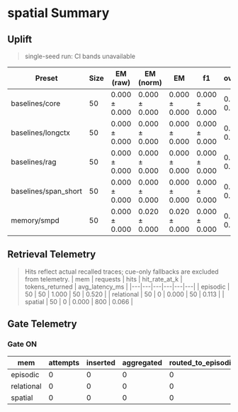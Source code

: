 # spatial Summary

## Uplift
> single-seed run: CI bands unavailable

| Preset | Size | EM (raw) | EM (norm) | EM | f1 | overlong | format_violation | generated_tokens | input_tokens | latency_ms_mean | refusal_rate | rss_mb | steps_to_goal | store_size | suboptimality_ratio | success_rate | time_ms_per_100 | total_tokens |
|---|---|---|---|---|---|---|---|---|---|---|---|---|---|---|---|---|---|---|
| baselines/core | 50 | 0.000 ± 0.000 | 0.000 ± 0.000 | 0.000 ± 0.000 | 0.000 ± 0.000 | 0.000 ± 0.000 | 0.000 ± 0.000 | – | – | – | 0.000 ± 0.000 | – | – | 5.000 ± 0.000 | – | – | – | – |
| baselines/longctx | 50 | 0.000 ± 0.000 | 0.000 ± 0.000 | 0.000 ± 0.000 | 0.000 ± 0.000 | 0.000 ± 0.000 | 0.000 ± 0.000 | – | – | – | 0.000 ± 0.000 | – | – | 5.000 ± 0.000 | – | – | – | – |
| baselines/rag | 50 | 0.000 ± 0.000 | 0.000 ± 0.000 | 0.000 ± 0.000 | 0.000 ± 0.000 | 0.000 ± 0.000 | 0.000 ± 0.000 | – | – | – | 0.000 ± 0.000 | – | – | 5.000 ± 0.000 | – | – | – | – |
| baselines/span_short | 50 | 0.000 ± 0.000 | 0.000 ± 0.000 | 0.000 ± 0.000 | 0.000 ± 0.000 | 0.000 ± 0.000 | 0.000 ± 0.000 | – | – | – | 0.000 ± 0.000 | – | – | 5.000 ± 0.000 | – | – | – | – |
| memory/smpd | 50 | 0.000 ± 0.000 | 0.020 ± 0.000 | 0.020 ± 0.000 | 0.000 ± 0.000 | 0.340 ± 0.000 | 0.000 ± 0.000 | 1017.000 ± 0.000 | 3484.000 ± 0.000 | 545.677 ± 0.000 | 0.000 ± 0.000 | 1782.500 ± 0.000 | 4.280 ± 0.000 | 155.000 ± 0.000 | 1.267 ± 0.000 | 0.020 ± 0.000 | 606.207 ± 0.000 | 4501.000 ± 0.000 |

## Retrieval Telemetry
> Hits reflect actual recalled traces; cue-only fallbacks are excluded from telemetry.
| mem | requests | hits | hit_rate_at_k | tokens_returned | avg_latency_ms |
|---|---|---|---|---|---|
| episodic | 50 | 50 | 1.000 | 50 | 0.520 |
| relational | 50 | 0 | 0.000 | 50 | 0.113 |
| spatial | 50 | 0 | 0.000 | 800 | 0.066 |

## Gate Telemetry
### Gate ON
| mem | attempts | inserted | aggregated | routed_to_episodic | blocked_new_edges |
|---|---|---|---|---|---|
| episodic | 0 | 0 | 0 | 0 | 0 |
| relational | 0 | 0 | 0 | 0 | 0 |
| spatial | 0 | 0 | 0 | 0 | 0 |
